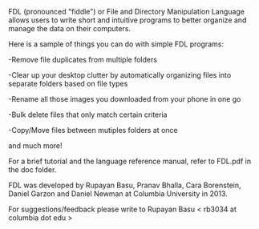 FDL (pronounced "fiddle") or File and Directory Manipulation Language allows users to write short and intuitive programs to better organize and manage the data on their computers. 

Here is a sample of things you can do with simple FDL programs:

-Remove file duplicates from multiple folders

-Clear up your desktop clutter by automatically organizing files into separate folders based on file types

-Rename all those images you downloaded from your phone in one go

-Bulk delete files that only match certain criteria

-Copy/Move files between mutiples folders at once

and much more!

For a brief tutorial and the language reference manual, refer to FDL.pdf in the doc folder.

FDL was developed by Rupayan Basu, Pranav Bhalla, Cara Borenstein, Daniel Garzon and Daniel Newman at Columbia University in 2013.

For suggestions/feedback please write to 
Rupayan Basu < rb3034 at columbia dot edu >
